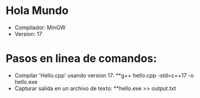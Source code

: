 # Hola Mundo
- Compilador: MinGW
- Version: 17

# Pasos en linea de comandos:

- Compilar 'Hello.cpp' usando version 17: **g++ hello.cpp -std=c++17 -o hello.exe 
- Capturar salida en un archivo de texto: **hello.exe >> output.txt
